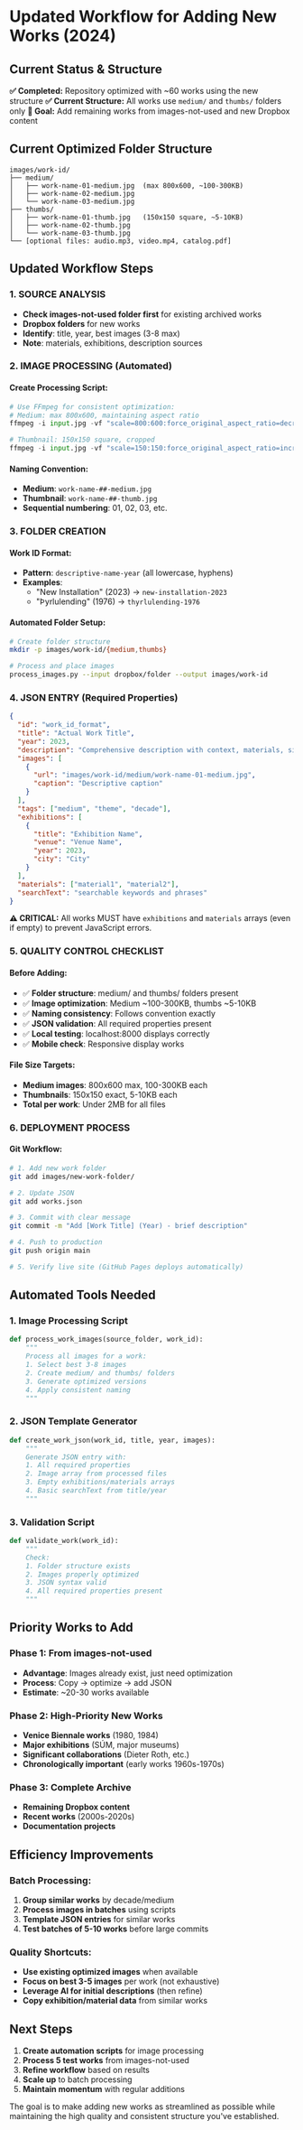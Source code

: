 # Updated Workflow for Adding New Works (2024)

## Current Status & Structure

**✅ Completed:** Repository optimized with ~60 works using the new structure
**✅ Current Structure:** All works use `medium/` and `thumbs/` folders only
**🎯 Goal:** Add remaining works from images-not-used and new Dropbox content

## Current Optimized Folder Structure

```
images/work-id/
├── medium/
│   ├── work-name-01-medium.jpg  (max 800x600, ~100-300KB)
│   ├── work-name-02-medium.jpg
│   └── work-name-03-medium.jpg
├── thumbs/
│   ├── work-name-01-thumb.jpg   (150x150 square, ~5-10KB)
│   ├── work-name-02-thumb.jpg
│   └── work-name-03-thumb.jpg
└── [optional files: audio.mp3, video.mp4, catalog.pdf]
```

## Updated Workflow Steps

### 1. SOURCE ANALYSIS
- **Check images-not-used folder first** for existing archived works
- **Dropbox folders** for new works
- **Identify**: title, year, best images (3-8 max)
- **Note**: materials, exhibitions, description sources

### 2. IMAGE PROCESSING (Automated)

#### Create Processing Script:
```python
# Use FFmpeg for consistent optimization:
# Medium: max 800x600, maintaining aspect ratio
ffmpeg -i input.jpg -vf "scale=800:600:force_original_aspect_ratio=decrease" -q:v 3 medium.jpg

# Thumbnail: 150x150 square, cropped
ffmpeg -i input.jpg -vf "scale=150:150:force_original_aspect_ratio=increase,crop=150:150" -q:v 4 thumb.jpg
```

#### Naming Convention:
- **Medium**: `work-name-##-medium.jpg`
- **Thumbnail**: `work-name-##-thumb.jpg`
- **Sequential numbering**: 01, 02, 03, etc.

### 3. FOLDER CREATION

#### Work ID Format:
- **Pattern**: `descriptive-name-year` (all lowercase, hyphens)
- **Examples**:
  - "New Installation" (2023) → `new-installation-2023`
  - "Þyrlulending" (1976) → `thyrlulending-1976`

#### Automated Folder Setup:
```bash
# Create folder structure
mkdir -p images/work-id/{medium,thumbs}

# Process and place images
process_images.py --input dropbox/folder --output images/work-id
```

### 4. JSON ENTRY (Required Properties)

```json
{
  "id": "work_id_format",
  "title": "Actual Work Title",
  "year": 2023,
  "description": "Comprehensive description with context, materials, significance",
  "images": [
    {
      "url": "images/work-id/medium/work-name-01-medium.jpg",
      "caption": "Descriptive caption"
    }
  ],
  "tags": ["medium", "theme", "decade"],
  "exhibitions": [
    {
      "title": "Exhibition Name",
      "venue": "Venue Name",
      "year": 2023,
      "city": "City"
    }
  ],
  "materials": ["material1", "material2"],
  "searchText": "searchable keywords and phrases"
}
```

**⚠️ CRITICAL:** All works MUST have `exhibitions` and `materials` arrays (even if empty) to prevent JavaScript errors.

### 5. QUALITY CONTROL CHECKLIST

#### Before Adding:
- ✅ **Folder structure**: medium/ and thumbs/ folders present
- ✅ **Image optimization**: Medium ~100-300KB, thumbs ~5-10KB
- ✅ **Naming consistency**: Follows convention exactly
- ✅ **JSON validation**: All required properties present
- ✅ **Local testing**: localhost:8000 displays correctly
- ✅ **Mobile check**: Responsive display works

#### File Size Targets:
- **Medium images**: 800x600 max, 100-300KB each
- **Thumbnails**: 150x150 exact, 5-10KB each
- **Total per work**: Under 2MB for all files

### 6. DEPLOYMENT PROCESS

#### Git Workflow:
```bash
# 1. Add new work folder
git add images/new-work-folder/

# 2. Update JSON
git add works.json

# 3. Commit with clear message
git commit -m "Add [Work Title] (Year) - brief description"

# 4. Push to production
git push origin main

# 5. Verify live site (GitHub Pages deploys automatically)
```

## Automated Tools Needed

### 1. Image Processing Script
```python
def process_work_images(source_folder, work_id):
    """
    Process all images for a work:
    1. Select best 3-8 images
    2. Create medium/ and thumbs/ folders
    3. Generate optimized versions
    4. Apply consistent naming
    """
```

### 2. JSON Template Generator
```python
def create_work_json(work_id, title, year, images):
    """
    Generate JSON entry with:
    1. All required properties
    2. Image array from processed files
    3. Empty exhibitions/materials arrays
    4. Basic searchText from title/year
    """
```

### 3. Validation Script
```python
def validate_work(work_id):
    """
    Check:
    1. Folder structure exists
    2. Images properly optimized
    3. JSON syntax valid
    4. All required properties present
    """
```

## Priority Works to Add

### Phase 1: From images-not-used
- **Advantage**: Images already exist, just need optimization
- **Process**: Copy → optimize → add JSON
- **Estimate**: ~20-30 works available

### Phase 2: High-Priority New Works
- **Venice Biennale works** (1980, 1984)
- **Major exhibitions** (SÚM, major museums)
- **Significant collaborations** (Dieter Roth, etc.)
- **Chronologically important** (early works 1960s-1970s)

### Phase 3: Complete Archive
- **Remaining Dropbox content**
- **Recent works** (2000s-2020s)
- **Documentation projects**

## Efficiency Improvements

### Batch Processing:
1. **Group similar works** by decade/medium
2. **Process images in batches** using scripts
3. **Template JSON entries** for similar works
4. **Test batches of 5-10 works** before large commits

### Quality Shortcuts:
- **Use existing optimized images** when available
- **Focus on best 3-5 images** per work (not exhaustive)
- **Leverage AI for initial descriptions** (then refine)
- **Copy exhibition/material data** from similar works

## Next Steps

1. **Create automation scripts** for image processing
2. **Process 5 test works** from images-not-used
3. **Refine workflow** based on results
4. **Scale up** to batch processing
5. **Maintain momentum** with regular additions

The goal is to make adding new works as streamlined as possible while maintaining the high quality and consistent structure you've established.